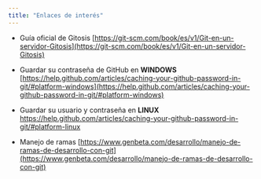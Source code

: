 ```yaml
---
title: "Enlaces de interés"
---
```


- Guía oficial de Gitosis
  [https://git-scm.com/book/es/v1/Git-en-un-servidor-Gitosis](https://git-scm.com/book/es/v1/Git-en-un-servidor-Gitosis)

- Guardar su contraseña de GitHub en **WINDOWS**
  [https://help.github.com/articles/caching-your-github-password-in-git/#platform-windows](https://help.github.com/articles/caching-your-github-password-in-git/#platform-windows)

- Guardar su usuario y contraseña en **LINUX**
  https://help.github.com/articles/caching-your-github-password-in-git/#platform-linux

- Manejo de ramas
  [https://www.genbeta.com/desarrollo/manejo-de-ramas-de-desarrollo-con-git](https://www.genbeta.com/desarrollo/manejo-de-ramas-de-desarrollo-con-git)

